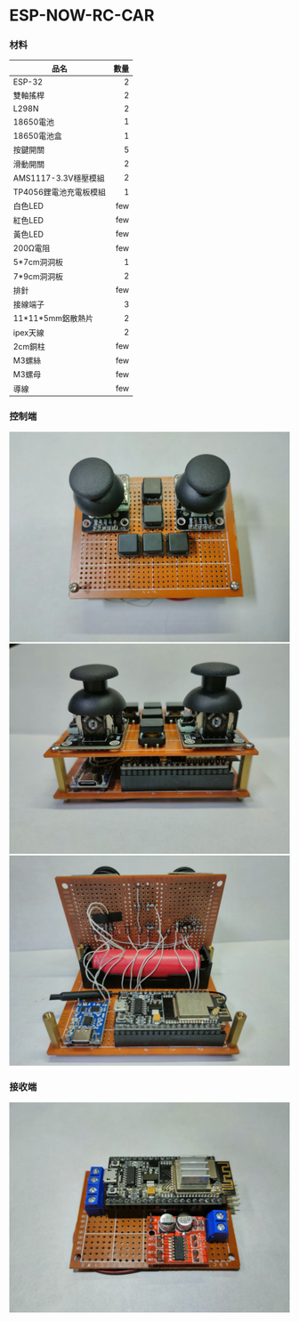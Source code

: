 # ESP-NOW-RC-CAR

### 材料

| 品名                      |  數量  |
| --------                  | -----:|
| ESP-32                    |   2   |
| 雙軸搖桿                   |   2   |
| L298N                     |   2   |
| 18650電池                  |   1   |
| 18650電池盒                |   1   |
| 按鍵開關                   |   5   |
| 滑動開關                   |   2   |
| AMS1117-3.3V穩壓模組       |   2   |
| TP4056鋰電池充電板模組      |   1   |
| 白色LED                    |   few   |
| 紅色LED                    |   few   |
| 黃色LED                    |   few   |
| 200Ω電阻                   |   few   |
| 5\*7cm洞洞板               |   1   |
| 7\*9cm洞洞板               |   2   |
| 排針                       |   few   |
| 接線端子                   |   3   |
| 11\*11\*5mm鋁散熱片        |   2   |
| ipex天線                   |   2   |
| 2cm銅柱                    |   few   |
| M3螺絲                     |   few   |
| M3螺母                     |   few   |
| 導線                       |   few   |

### 控制端
![image](img/control_top.jpg)
![image](img/control_front.jpg)
![image](img/control_open.jpg)

### 接收端
![image](img/romote.jpg)
